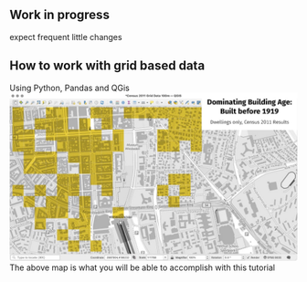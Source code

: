 ## Work in progress
expect frequent little changes

## How to work with grid based data
Using Python, Pandas and QGis
![Title: Wiesbaden](screenshots/grid100m_title.jpg)
The above map is what you will be able to accomplish with this tutorial
